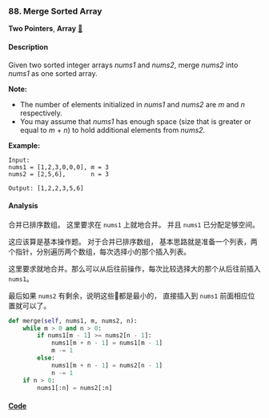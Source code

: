 ### 88. Merge Sorted Array

**Two Pointers**, **Array**    [💚](https://leetcode.com/problems/merge-sorted-array)    

#### Description

Given two sorted integer arrays _nums1_ and _nums2_, merge _nums2_ into _nums1_ as one sorted array.

**Note:**
- The number of elements initialized in _nums1_ and _nums2_ are _m_ and _n_ respectively.
- You may assume that _nums1_ has enough space (size that is greater or equal to _m_ + _n_) to hold additional elements from _nums2_.

**Example:**

```
Input:
nums1 = [1,2,3,0,0,0], m = 3
nums2 = [2,5,6],       n = 3

Output: [1,2,2,3,5,6]
```

#### Analysis

合并已排序数组。 这里要求在 `nums1` 上就地合并。 并且 `nums1` 已分配足够空间。

这应该算是基本操作题。 对于合并已排序数组， 基本思路就是准备一个列表，两个指针，分别遍历两个数组，每次选择小的那个插入列表。

这里要求就地合并。那么可以从后往前操作，每次比较选择大的那个从后往前插入 `nums1`。

最后如果 `nums2` 有剩余，说明这些都是最小的， 直接插入到 `nums1` 前面相应位置就可以了。

```python
def merge(self, nums1, m, nums2, n):
    while m > 0 and n > 0:
        if nums1[m - 1] >= nums2[n - 1]:
            nums1[m + n - 1] = nums1[m - 1]
            m -= 1
        else:
            nums1[m + n - 1] = nums2[n - 1]
            n -= 1
    if n > 0:
        nums1[:n] = nums2[:n]
```

#### [Code](../python/88.%20Merge%20Sorted%20Array.py)
